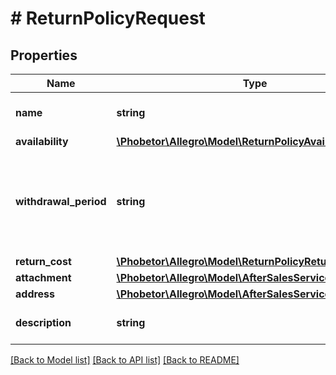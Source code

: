 # # ReturnPolicyRequest

## Properties

Name | Type | Description | Notes
------------ | ------------- | ------------- | -------------
**name** | **string** | Return policy name. | [optional]
**availability** | [**\Phobetor\Allegro\Model\ReturnPolicyAvailability**](ReturnPolicyAvailability.md) |  | [optional]
**withdrawal_period** | **string** | Period in ISO 8601 format. Only periods in full days are accepted. | [optional]
**return_cost** | [**\Phobetor\Allegro\Model\ReturnPolicyReturnCost**](ReturnPolicyReturnCost.md) |  | [optional]
**attachment** | [**\Phobetor\Allegro\Model\AfterSalesServicesAttachment**](AfterSalesServicesAttachment.md) |  | [optional]
**address** | [**\Phobetor\Allegro\Model\AfterSalesServicesAddress**](AfterSalesServicesAddress.md) |  | [optional]
**description** | **string** | Return policy description. | [optional]

[[Back to Model list]](../../README.md#models) [[Back to API list]](../../README.md#endpoints) [[Back to README]](../../README.md)
